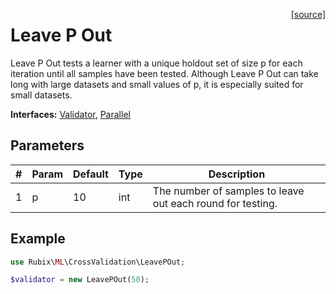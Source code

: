 <span style="float:right;"><a href="https://github.com/RubixML/RubixML/blob/master/src/CrossValidation/LeavePOut.php">[source]</a></span>

# Leave P Out
Leave P Out tests a learner with a unique holdout set of size p for each iteration until all samples have been tested. Although Leave P Out can take long with large datasets and small values of p, it is especially suited for small datasets.

**Interfaces:** [Validator](api.md#validator), [Parallel](#parallel)

## Parameters
| # | Param | Default | Type | Description |
|---|---|---|---|---|
| 1 | p | 10 | int | The number of samples to leave out each round for testing. |

## Example
```php
use Rubix\ML\CrossValidation\LeavePOut;

$validator = new LeavePOut(50);
```